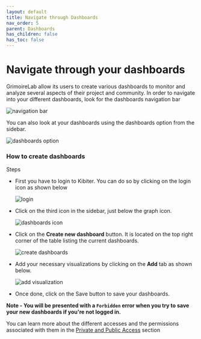 ```yaml
---
layout: default
title: Navigate through Dashboards
nav_order: 5
parent: Dashboards
has_children: false
has_toc: false
---
```


# Navigate through your dashboards

GrimoireLab allow its users to create various dashboards to monitor and analyze several
aspects of their project and community. In order to navigate into your different
dashboards, look for the dashboards navigation bar

![navigation bar](../assets/navigate.png)

You can also look at your dashboards using the dashboards option from the sidebar.

![dashboards option](../assets/dashboard-option.png)

### How to create dashboards

Steps
- First you have to login to Kibiter. You can do so by clicking on the login icon as shown
  below

  ![login](../assets/login.png)

- Click on the third icon in the sidebar, just below the graph icon.

  ![dashboards icon](../assets/dashboard-icon.png)

- Click on the **Create new dashboard** button. It is located on the top right corner of
  the table listing the current dashboards.

  ![create dashboards](../assets/create-dashboard.png)

- Add your necessary visualizations by clicking on the **Add** tab as shown below.

  ![add visualization](../assets/add-visualization.png)

- Once done, click on the Save button to save your dashboards.

**Note - You will be presented with a `Forbidden` error when you try to save your new dashboards if you're not logged in.**

You can learn more about the different accesses and the permissions associated with them in the [Private and Public Access]() section